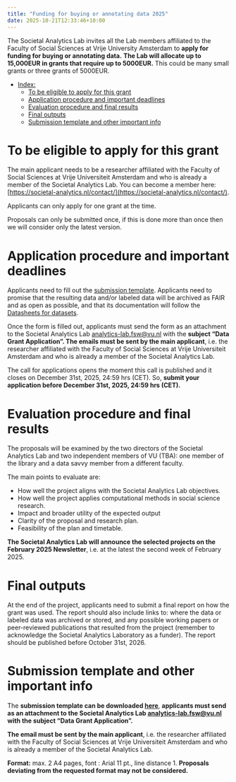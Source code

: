 ```yaml
---
title: "Funding for buying or annotating data 2025"
date: 2025-10-21T12:33:46+10:00
---
```


The Societal Analytics Lab invites all the Lab members affiliated to the Faculty of Social Sciences at Vrije University Amsterdam to **apply for funding for buying or annotating data.** **The Lab will allocate up to 15,000EUR in grants that require up to 5000EUR.** This could be many small grants or three grants of 5000EUR.

-   [Index:](#data-and-data-labeling-grant)
    -   [To be eligible to apply for this grant](#to-be-eligible-to-apply-for-this-grant)
    -   [Application procedure and important deadlines](#application-procedure-and-important-deadlines)
    -   [Evaluation procedure and final results](#evaluation-procedure-and-final-results)
    -   [Final outputs](#final-outputs)
    -   [Submission template and other important info](#submission-template-and-other-important-info)


# To be eligible to apply for this grant

The main applicant needs to be a researcher affiliated with the Faculty of Social Sciences at Vrije Universiteit Amsterdam and who is already a member of the Societal Analytics Lab. You can become a member here: [https://societal-analytics.nl/contact/](https://societal-analytics.nl/contact/). 

Applicants can only apply for one grant at the time. 

Proposals can only be submitted once, if this is done more than once then we will consider only the latest version.

# Application procedure and important deadlines

Applicants need to fill out the [submission template](#submission-template-and-other-important-info). Applicants need to promise that the resulting data and/or labeled data will be archived as FAIR and as open as possible, and that its documentation will follow the [Datasheets for datasets](https://dl.acm.org/doi/10.1145/3458723).

Once the form is filled out, applicants must send the form as an attachment to the Societal Analytics Lab [analytics-lab.fsw@vu.nl](mailto:analytics-lab.fsw@vu.nl?subject=Data%20Grant%20Application) with the **subject “Data Grant Application”. The emails must be sent by the main applicant**, i.e. the researcher affiliated with the Faculty of Social Sciences at Vrije Universiteit Amsterdam and who is already a member of the Societal Analytics Lab. 

The call for applications opens the moment this call is published and it closes on December 31st, 2025, 24:59 hrs (CET). So, **submit your application before December 31st, 2025, 24:59 hrs (CET).**

# Evaluation procedure and final results

The proposals will be examined by the two directors of the Societal Analytics Lab and two independent members of VU (TBA): one member of the library and a data savvy member from a different faculty. 

The main points to evaluate are:

* How well the project aligns with the Societal Analytics Lab objectives.
* How well the project applies computational methods in social science research.
* Impact and broader utility of the expected output
* Clarity of the proposal and research plan.
* Feasibility of the plan and timetable.

**The Societal Analytics Lab will announce the selected projects on the February 2025 Newsletter**, i.e. at the latest the second week of February 2025.

# Final outputs

At the end of the project, applicants need to submit a final report on how the grant was used. The report should also include links to: where the data or labeled data was archived or stored, and any possible working papers or peer-reviewed publications that resulted from the project (remember to acknowledge the Societal Analytics Laboratory as a funder). The report should be published before October 31st, 2026. 

# Submission template and other important info

The **submission template can be downloaded [here](/images/blog/DataGrant_2025/ApplicationFromDataLabelGrant_SAL_2025.docx)**, **applicants must send as an attachment to the Societal Analytics Lab [analytics-lab.fsw@vu.nl](mailto:analytics-lab.fsw@vu.nl?subject=Data%20Grant%20Application) with the subject “Data Grant Application”.**

**The email must be sent by the main applicant**, i.e. the researcher affiliated with the Faculty of Social Sciences at Vrije Universiteit Amsterdam and who is already a member of the Societal Analytics Lab. 

**Format:** max. 2 A4 pages, font : Arial 11 pt., line distance 1. **Proposals deviating from the requested format may not be considered.**

